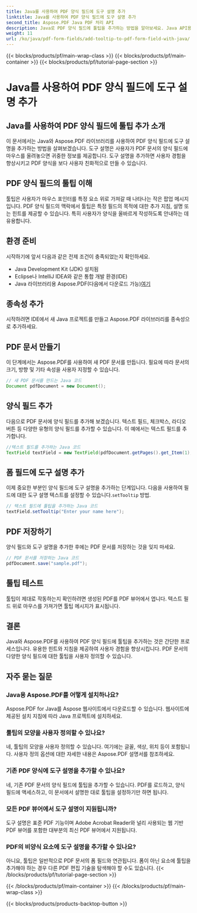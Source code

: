 ```yaml
---
title: Java를 사용하여 PDF 양식 필드에 도구 설명 추가
linktitle: Java를 사용하여 PDF 양식 필드에 도구 설명 추가
second_title: Aspose.PDF Java PDF 처리 API
description: Java로 PDF 양식 필드에 툴팁을 추가하는 방법을 알아보세요. Java API용 Aspose.PDF를 사용하는 단계별 가이드.
weight: 11
url: /ko/java/pdf-form-fields/add-tooltip-to-pdf-form-field-with-java/
---
```


{{< blocks/products/pf/main-wrap-class >}}
{{< blocks/products/pf/main-container >}}
{{< blocks/products/pf/tutorial-page-section >}}

# Java를 사용하여 PDF 양식 필드에 도구 설명 추가


## Java를 사용하여 PDF 양식 필드에 툴팁 추가 소개

이 문서에서는 Java와 Aspose.PDF 라이브러리를 사용하여 PDF 양식 필드에 도구 설명을 추가하는 방법을 살펴보겠습니다. 도구 설명은 사용자가 PDF 문서의 양식 필드에 마우스를 올려놓으면 귀중한 정보를 제공합니다. 도구 설명을 추가하면 사용자 경험을 향상시키고 PDF 양식을 보다 사용자 친화적으로 만들 수 있습니다.

## PDF 양식 필드의 툴팁 이해

툴팁은 사용자가 마우스 포인터를 특정 요소 위로 가져갈 때 나타나는 작은 팝업 메시지입니다. PDF 양식 필드의 맥락에서 툴팁은 특정 필드의 목적에 대한 추가 지침, 설명 또는 힌트를 제공할 수 있습니다. 특히 사용자가 양식을 올바르게 작성하도록 안내하는 데 유용합니다.

## 환경 준비

시작하기에 앞서 다음과 같은 전제 조건이 충족되었는지 확인하세요.

- Java Development Kit (JDK) 설치됨
- Eclipse나 IntelliJ IDEA와 같은 통합 개발 환경(IDE)
-  Java 라이브러리용 Aspose.PDF(다음에서 다운로드 가능)[여기](https://releases.aspose.com/pdf/java/)

## 종속성 추가

시작하려면 IDE에서 새 Java 프로젝트를 만들고 Aspose.PDF 라이브러리를 종속성으로 추가하세요.

## PDF 문서 만들기

이 단계에서는 Aspose.PDF를 사용하여 새 PDF 문서를 만듭니다. 필요에 따라 문서의 크기, 방향 및 기타 속성을 사용자 지정할 수 있습니다.

```java
// 새 PDF 문서를 만드는 Java 코드
Document pdfDocument = new Document();
```

## 양식 필드 추가

다음으로 PDF 문서에 양식 필드를 추가해 보겠습니다. 텍스트 필드, 체크박스, 라디오 버튼 등 다양한 유형의 양식 필드를 추가할 수 있습니다. 이 예에서는 텍스트 필드를 추가합니다.

```java
//텍스트 필드를 추가하는 Java 코드
TextField textField = new TextField(pdfDocument.getPages().get_Item(1), new Rectangle(100, 100, 200, 30));
```

## 폼 필드에 도구 설명 추가

 이제 중요한 부분인 양식 필드에 도구 설명을 추가하는 단계입니다. 다음을 사용하여 필드에 대한 도구 설명 텍스트를 설정할 수 있습니다.`setTooltip` 방법.

```java
// 텍스트 필드에 툴팁을 추가하는 Java 코드
textField.setTooltip("Enter your name here");
```

## PDF 저장하기

양식 필드와 도구 설명을 추가한 후에는 PDF 문서를 저장하는 것을 잊지 마세요.

```java
// PDF 문서를 저장하는 Java 코드
pdfDocument.save("sample.pdf");
```

## 툴팁 테스트

툴팁이 제대로 작동하는지 확인하려면 생성된 PDF를 PDF 뷰어에서 엽니다. 텍스트 필드 위로 마우스를 가져가면 툴팁 메시지가 표시됩니다.

## 결론

Java와 Aspose.PDF를 사용하여 PDF 양식 필드에 툴팁을 추가하는 것은 간단한 프로세스입니다. 유용한 힌트와 지침을 제공하여 사용자 경험을 향상시킵니다. PDF 문서의 다양한 양식 필드에 대한 툴팁을 사용자 정의할 수 있습니다.

## 자주 묻는 질문

### Java용 Aspose.PDF를 어떻게 설치하나요?

Aspose.PDF for Java를 Aspose 웹사이트에서 다운로드할 수 있습니다. 웹사이트에 제공된 설치 지침에 따라 Java 프로젝트에 설치하세요.

### 툴팁의 모양을 사용자 정의할 수 있나요?

네, 툴팁의 모양을 사용자 정의할 수 있습니다. 여기에는 글꼴, 색상, 위치 등이 포함됩니다. 사용자 정의 옵션에 대한 자세한 내용은 Aspose.PDF 설명서를 참조하세요.

### 기존 PDF 양식에 도구 설명을 추가할 수 있나요?

네, 기존 PDF 문서의 양식 필드에 툴팁을 추가할 수 있습니다. PDF를 로드하고, 양식 필드에 액세스하고, 이 문서에서 설명한 대로 툴팁을 설정하기만 하면 됩니다.

### 모든 PDF 뷰어에서 도구 설명이 지원됩니까?

도구 설명은 표준 PDF 기능이며 Adobe Acrobat Reader와 널리 사용되는 웹 기반 PDF 뷰어를 포함한 대부분의 최신 PDF 뷰어에서 지원됩니다.

### PDF의 비양식 요소에 도구 설명을 추가할 수 있나요?

아니요, 툴팁은 일반적으로 PDF 문서의 폼 필드와 연관됩니다. 폼이 아닌 요소에 툴팁을 추가해야 하는 경우 다른 PDF 편집 기술을 탐색해야 할 수도 있습니다.
{{< /blocks/products/pf/tutorial-page-section >}}

{{< /blocks/products/pf/main-container >}}
{{< /blocks/products/pf/main-wrap-class >}}

{{< blocks/products/products-backtop-button >}}
